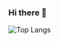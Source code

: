 ### Hi there 👋

![Top Langs](https://github-readme-stats.vercel.app/api/top-langs/?username=gergon02&langs_count=8&layout=compact&count_private=true&show_icons=true)

